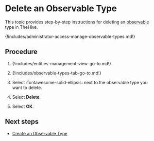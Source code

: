 # Delete an Observable Type

This topic provides step-by-step instructions for deleting an [observable](../../user-guides/analyst-corner/cases/observables/about-observables.md) type in TheHive.

{!includes/administrator-access-manage-observable-types.md!}

<h2>Procedure</h2>

1. {!includes/entities-management-view-go-to.md!}

2. {!includes/observable-types-tab-go-to.md!}

3. Select :fontawesome-solid-ellipsis: next to the observable type you want to delete.

4. Select **Delete**.

5. Select **OK**.

<h2>Next steps</h2>

* [Create an Observable Type](create-an-observable-type.md)

